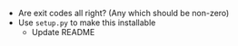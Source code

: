 * Are exit codes all right? (Any which should be non-zero)
* Use `setup.py` to make this installable
	- Update README